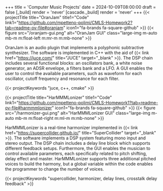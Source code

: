 +++
title = 'Computer Music Projects'
date = 2024-10-09T08:00:00
draft = false
[_build]
render = 'never'
[cascade._build]
render = 'never'
+++
{{< projectTitle title="OranJam"
title1="Code" link1="https://github.com/mpetteno-polimi/CMLS-Homework2?tab=readme-ov-file#oranjam" icon1="fa-brands fa-square-github" >}}
{{< figure src="/oranjam-gui.png" alt="OranJam GUI" class="large-img m-auto mb-m m:float-left m:mr-m m:mb-none" >}}

OranJam is an audio plugin that implements a polyphonic subtractive synthesizer. The software is implemented in 
C++ with the aid of {{< link href="https://juce.com/" title="JUCE" target="_blank" >}}. The DSP chain includes several 
functional blocks: an oscillators bank, a white noise generator, an ADSR envelope, a filters bank and a LFO. A GUI 
enables the user to control the available parameters, such as waveform for each oscillator, cutoff frequency and 
resonance for each filter.

{{< projectKeywords "juce, c++, cmake" >}}

<div class="m:mb-l clear-both"></div>

{{< projectTitle title="HarMMMLonizer"
title1="Code" link1="https://github.com/mpetteno-polimi/CMLS-Homework1?tab=readme-ov-file#harmmmlonizer" icon1="fa-brands fa-square-github" >}}
{{< figure src="/harmonizer-gui.png" alt="HarMMMLonizer GUI" class="large-img m-auto mb-m m:float-right m:ml-m m:mb-none" >}}

HarMMMLonizer is a real-time harmonizer implemented in 
{{< link href="https://supercollider.github.io/" title="SuperCollider" target="_blank" >}}. The software implements a 
DSP system featuring mono input and stereo output. The DSP chain includes a delay line block which supports different 
feedback setups. Furthermore, the GUI enables the musician to control available parameters, each specifically related
to pitch shifting, delay effect and master. HarMMMLonizer supports three additional pitched voices to build the harmony,
but a global variable within the code enables the programmer to change the number of voices.

{{< projectKeywords "supercollider, harmonizer, delay lines, crosstalk delay feedback" >}}

<div class="m:mb-l clear-both"></div>
